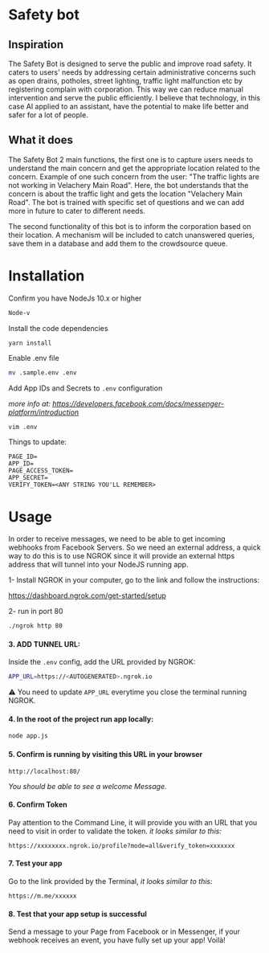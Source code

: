 
# Safety bot

## Inspiration
The Safety Bot is designed to serve the public and improve road safety. It caters to users' needs by  addressing certain administrative concerns such as open drains, potholes, street lighting, traffic light malfunction etc by registering complain with corporation. This way we can reduce manual intervention and serve the public efficiently. I believe that technology, in this case AI applied to an assistant,  have the potential to make life better and safer for a lot of people.

## What it does
The Safety Bot 2 main functions, the first one is to capture users needs to understand the main concern and get the appropriate location related to the concern.  Example of one such concern from the user: "The traffic lights are not working in Velachery Main Road".  Here, the bot understands that the concern is about the traffic light and gets the location "Velachery Main Road". The bot is trained with specific set of questions and we can add more in future to cater to different needs.  

The second functionality of this bot is to inform the corporation based on their location. A mechanism will be included to catch unanswered queries, save them in a database and add them to the crowdsource queue.



# Installation

Confirm you have NodeJs 10.x or higher

```bash
Node-v
```

Install the code dependencies

```
yarn install
```

Enable .env file

```bash
mv .sample.env .env
```

Add App IDs and Secrets to `.env` configuration

_more info at: https://developers.facebook.com/docs/messenger-platform/introduction_

```bash
vim .env
```

Things to update:

```
PAGE_ID=
APP_ID=
PAGE_ACCESS_TOKEN=
APP_SECRET=
VERIFY_TOKEN=<ANY STRING YOU'LL REMEMBER>
```


# Usage

In order to receive messages, we need to be able to get incoming webhooks from Facebook Servers. So we need an external address, a quick way to do this is to use NGROK since it will provide an external https address that will tunnel into your NodeJS running app.

1- Install NGROK in your computer, go to the link and follow the instructions:

https://dashboard.ngrok.com/get-started/setup

2- run in port 80

```bash
./ngrok http 80
```


#### 3. ADD TUNNEL URL:

Inside the `.env` config, add the URL provided by NGROK:

```bash
APP_URL=https://<AUTOGENERATED>.ngrok.io
```

⚠️ You need to update `APP_URL`  everytime you close the terminal running NGROK.


#### 4. In the root of the project run app locally:

```bash
node app.js
```
 
 #### 5. Confirm is running by visiting this URL in your browser

`http://localhost:80/`

_You should be able to see a welcome Message._


#### 6. Confirm Token
Pay attention to the Command Line, it will provide you with an URL that you need to visit in order to validate the token.  _it looks similar to this:_

`https://xxxxxxxx.ngrok.io/profile?mode=all&verify_token=xxxxxxx`


#### 7. Test your app 
Go to the link provided by the Terminal, _it looks similar to this:_

`https://m.me/xxxxxx`

#### 8. Test that your app setup is successful

  Send a message to your Page from Facebook or in Messenger, if your webhook receives an event, you have fully set up your app! Voilà!








